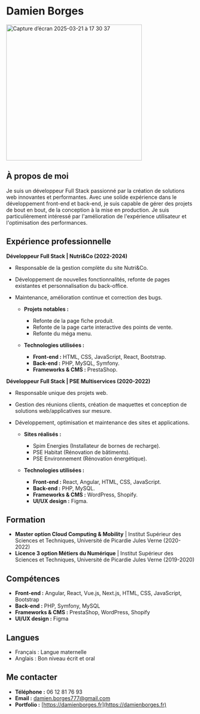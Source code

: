 # Damien Borges

<img width="362" alt="Capture d’écran 2025-03-21 à 17 30 37" src="https://github.com/user-attachments/assets/8bb41c83-6437-4cc8-abf8-8a119bab3240" />

## À propos de moi

Je suis un développeur Full Stack passionné par la création de solutions web innovantes et performantes. Avec une solide expérience dans le développement front-end et back-end, je suis capable de gérer des projets de bout en bout, de la conception à la mise en production. Je suis particulièrement intéressé par l'amélioration de l'expérience utilisateur et l'optimisation des performances.

## Expérience professionnelle

**Développeur Full Stack | Nutri&Co (2022-2024)**

*   Responsable de la gestion complète du site Nutri&Co.
*   Développement de nouvelles fonctionnalités, refonte de pages existantes et personnalisation du back-office.
*   Maintenance, amélioration continue et correction des bugs.

    *   **Projets notables :**
        *   Refonte de la page fiche produit.
        *   Refonte de la page carte interactive des points de vente.
        *   Refonte du méga menu.

    *   **Technologies utilisées :**
        *   **Front-end :** HTML, CSS, JavaScript, React, Bootstrap.
        *   **Back-end :** PHP, MySQL, Symfony.
        *   **Frameworks & CMS :** PrestaShop.

**Développeur Full Stack | PSE Multiservices (2020-2022)**

*   Responsable unique des projets web.
*   Gestion des réunions clients, création de maquettes et conception de solutions web/applicatives sur mesure.
*   Développement, optimisation et maintenance des sites et applications.

    *   **Sites réalisés :**
        *   Spim Energies (Installateur de bornes de recharge).
        *   PSE Habitat (Rénovation de bâtiments).
        *   PSE Environnement (Rénovation énergétique).

    *   **Technologies utilisées :**
        *   **Front-end :** React, Angular, HTML, CSS, JavaScript.
        *   **Back-end :** PHP, MySQL.
        *   **Frameworks & CMS :** WordPress, Shopify.
        *   **UI/UX design :** Figma.

## Formation

*   **Master option Cloud Computing & Mobility** | Institut Supérieur des Sciences et Techniques, Université de Picardie Jules Verne (2020-2022)
*   **Licence 3 option Métiers du Numérique** | Institut Supérieur des Sciences et Techniques, Université de Picardie Jules Verne (2019-2020)

## Compétences

*   **Front-end :** Angular, React, Vue.js, Next.js, HTML, CSS, JavaScript, Bootstrap
*   **Back-end :** PHP, Symfony, MySQL
*   **Frameworks & CMS :** PrestaShop, WordPress, Shopify
*   **UI/UX design :** Figma

## Langues

*   Français : Langue maternelle
*   Anglais : Bon niveau écrit et oral

## Me contacter

*   **Téléphone :** 06 12 81 76 93
*   **Email :** [damien.borges777@gmail.com](mailto:damien.borges777@gmail.com)
*   **Portfolio :** [https://damienborges.fr](https://damienborges.fr)
